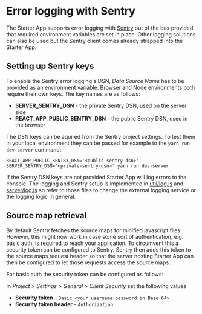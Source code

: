 # Error logging with Sentry

The Starter App supports error logging with [Sentry](https://sentry.io/) out of the box provided
that required environment variables are set in place. Other logging solutions can also be used but
the Sentry client comes already strapped into the Starter App.

## Setting up Sentry keys

To enable the Sentry error logging a DSN, _Data Source Name_ has to be provided as an environment
variable. Browser and Node environments both require their own keys. The key names are as follows:

* **SERVER_SENTRY_DSN** - the private Sentry DSN, used on the server side
* **REACT_APP_PUBLIC_SENTRY_DSN** - the public Sentry DSN, used in the browser

The DSN keys can be aquired from the Sentry project settings. To test them in your local environment
they can be passed for example to the `yarn run dev-server` command:

    REACT_APP_PUBLIC_SENTRY_DSN='<public-sentry-dsn>' SERVER_SENTRY_DSN='<private-sentry-dsn>' yarn run dev-server

If the Sentry DSN keys are not provided Starter App will log errors to the console. The logging and
Sentry setup is implemented in [util/log.js](../src/util/log.js) and
[server/log.js](../server/log.js) so refer to those files to change the external logging service or
the logging logic in general.

## Source map retrieval

By default Sentry fetches the source maps for minified javascript files. However, this might now
work in case some sort of authentication, e.g. basic auth, is required to reach your application. To
circumvent this a security token can be configured to Sentry. Sentry then adds this token to the
source maps request header so that the server hosting Starter App can then be configured to let
those requests access the source maps.

For basic auth the security token can be configured as follows:

In _Project > Settings > General > Client Security_ set the following values

* **Security token** - `Basic <your username:password in Base 64>`
* **Security token header** - `Authorization`
